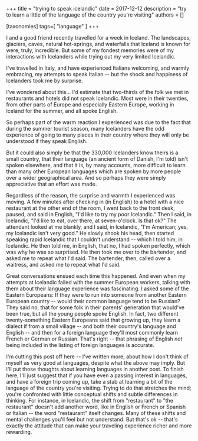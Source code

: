 +++
title = "trying to speak icelandic"
date = 2017-12-12
description = "try to learn a little of the language of the country you're visiting"
authors = []

[taxonomies]
tags=[ "language" ]
+++

I and a good friend recently travelled for a week in Iceland. The landscapes, glaciers, caves, natural hot-springs, and waterfalls that Iceland is known for were, truly, incredible. But some of my fondest memories were of my interactions with Icelanders while trying out my very limited Icelandic.

I've travelled in Italy, and have experienced Italians welcoming, and warmly embracing, my attempts to speak Italian -- but the shock and happiness of Icelanders took me by surprise.

I've wondered about this... I'd estimate that two-thirds of the folk we met in restaurants and hotels did not speak Icelandic. Most were in their twenties, from other parts of Europe and especially Eastern Europe, working in Iceland for the summer, and all spoke English.

So perhaps part of the warm reaction I experienced was due to the fact that during the summer tourist season, many Icelanders have the odd experience of going to many places in their country where they will only be understood if they speak English.

But it could also simply be that the 330,000 Icelanders know theirs is a small country, that their language (an ancient form of Danish, I'm told) isn't spoken elsewhere, and that it is, by many accounts, more difficult to learn than many other European languages which are spoken by more people over a wider geographical area. And so perhaps they were simply appreciative that an effort was made.

Regardless of the reason, the surprise and warmth I experienced was moving. A few minutes after checking in (in English) to a hotel with a nice restaurant at the other end of the room, I went back to the front desk, paused, and said in English, "I'd like to try my poor Icelandic." Then I said, in Icelandic, "I'd like to eat, over there, at seven-o'clock. Is that ok?" The attendant looked at me blankly, and I said, in Icelandic, "I'm American; yes, my Icelandic isn't very good." He slowly shook his head, then started speaking rapid Icelandic that I couldn't understand -- which I told him, in Icelandic. He then told me, in English, that no, I had spoken perfectly, which was why he was so surprised. He then took me over to the bartender, and asked me to repeat what I'd said. The bartender, then, called over a waitress, and asked me to repeat what I'd said.

Great conversations ensued each time this happened. And even when my attempts at Icelandic failed with the summer European workers, talking with them about their language experience was fascinating. I asked some of the Eastern Europeans: If they were to run into someone from another Eastern European country -- would their common language tend to be Russian? They said no, that for some folk in their parents' generation that would've been true, but all the young people spoke English. In fact, two different twenty-something Eastern Europeans said that growing up, they learn a dialect if from a small village -- and both their country's language and English -- and then for a foreign language they'll most commonly learn French or German or Russian. That's right -- that phrasing of English _not_ being included in the listing of foreign languages is accurate.

I'm cutting this post off here -- I've written more, about how I don't think of myself as very good at languages, despite what the above may imply. But I'll put those thoughts about learning languages in another post. To finish here, I'll just suggest that if you have even a passing interest in languages, and have a foreign trip coming up, take a stab at learning a bit of the language of the country you're visiting. Trying to do that stretches the mind; you're confronted with little conceptual shifts and subtle differences in thinking. For instance, in Icelandic, the shift from "restaurant" to "the restaurant" doesn't add another word, like in English or French or Spanish or Italian -- the word "restaurant" itself changes. Many of these shifts and mental challenges you'll feel but not understand. But that's ok -- that's exactly the attitude that can make your traveling experience richer and more rewarding.

